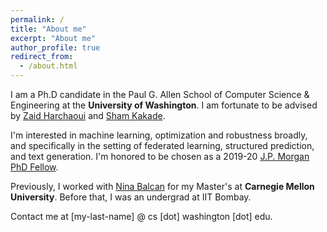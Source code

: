 ```yaml
---
permalink: /
title: "About me"
excerpt: "About me"
author_profile: true
redirect_from: 
  - /about.html
---
```


I am a Ph.D candidate in the Paul G. Allen School of Computer Science & Engineering at the **University of Washington**. 
I am fortunate to be advised by [Zaid Harchaoui](http://faculty.washington.edu/zaid/) and [Sham Kakade](https://homes.cs.washington.edu/~sham/).

I'm interested in machine learning, optimization and robustness broadly, and specifically in the setting of federated learning, structured prediction, and text generation.
I'm honored to be chosen as a 2019-20 [J.P. Morgan PhD Fellow](https://www.jpmorgan.com/country/US/en/technology/ai/awards/phd-fellowship-award-recipients).

Previously, I worked with [Nina Balcan](http://www.cs.cmu.edu/~ninamf/) for my Master's at **Carnegie Mellon University**. 
Before that, I was an undergrad at IIT Bombay.

Contact me at [my-last-name] @ cs [dot] washington [dot] edu.

